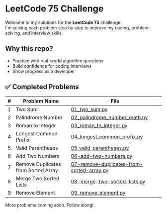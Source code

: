 # LeetCode 75 Challenge

Welcome to my solutions for the **LeetCode 75** challenge!  
I'm solving each problem step by step to improve my coding, problem-solving, and interview skills.

## Why this repo?
- Practice with real-world algorithm questions
- Build confidence for coding interviews
- Show progress as a developer

## ✅ Completed Problems

| # | Problem Name          | File                                  |
|--:|------------------------|----------------------------------------|
| 1 | Two Sum               | [01_two_sum.py](01_two_sum.py)         |
| 2 | Palindrome Number     | [02_palindrome_number_math.py](02_palindrome_number_math.py) |
| 3 | Roman to Integer      | [03_roman_to_integer.py](03_roman_to_integer.py) |
| 4 | Longest Common Prefix | [04_longest_common_prefix.py](04_longest_common_prefix.py) |
| 5 | Valid Parentheses | [05_valid_parentheses.py](05_valid_parentheses.py) |
| 6 | Add Two Numbers                 | [06-add-two-numbers.py](06-add-two-numbers.py) |
| 7 | Remove Duplicates from Sorted Array | [07-remove-duplicates-from-sorted-array.py](07-remove-duplicates-from-sorted-array.py) |
| 8 | Merge Two Sorted Lists | [08-merge-two-sorted-lists.py](08-merge-two-sorted-lists.py) |
| 9  | Remove Element | [09_remove_element.py](09_remove_element.py) |



More problems coming soon. Follow along!
